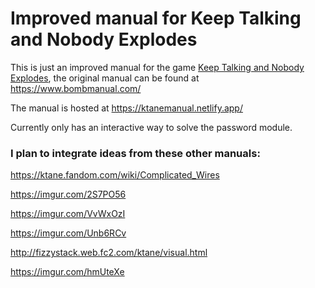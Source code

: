 # Improved manual for Keep Talking and Nobody Explodes

This is just an improved manual for the game [Keep Talking and Nobody Explodes](https://keeptalkinggame.com/),
the original manual can be found at https://www.bombmanual.com/

The manual is hosted at https://ktanemanual.netlify.app/

Currently only has an interactive way to solve the password module.

### I plan to integrate ideas from these other manuals:

https://ktane.fandom.com/wiki/Complicated_Wires

https://imgur.com/2S7PO56

https://imgur.com/VvWxOzI

https://imgur.com/Unb6RCv

http://fizzystack.web.fc2.com/ktane/visual.html

https://imgur.com/hmUteXe


